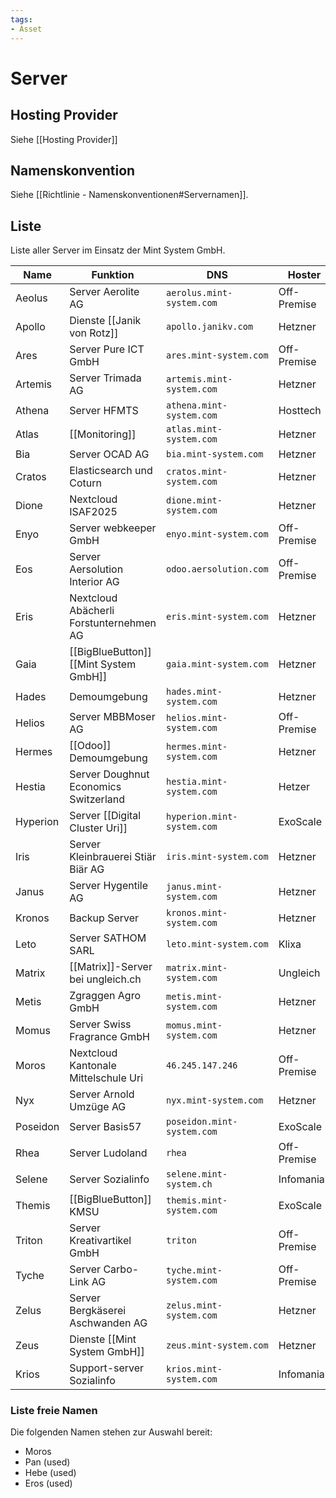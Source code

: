 ```yaml
---
tags:
- Asset
---
```

# Server

## Hosting Provider

Siehe [[Hosting Provider]]

## Namenskonvention

Siehe [[Richtlinie - Namenskonventionen#Servernamen]].

## Liste

Liste aller Server im Einsatz der Mint System GmbH.

| Name | Funktion | DNS | Hoster |
| ---- | ---- | ---- | ---- |
| Aeolus | Server Aerolite AG | `aerolus.mint-system.com` | Off-Premise |
| Apollo | Dienste [[Janik von Rotz]] | `apollo.janikv.com` | Hetzner |
| Ares | Server Pure ICT GmbH | `ares.mint-system.com` | Off-Premise |
| Artemis | Server Trimada AG | `artemis.mint-system.com` | Hetzner |
| Athena | Server HFMTS | `athena.mint-system.com` | Hosttech |
| Atlas | [[Monitoring]] | `atlas.mint-system.com` | Hetzner |
| Bia | Server OCAD AG | `bia.mint-system.com` | Hetzner |
| Cratos | Elasticsearch und Coturn | `cratos.mint-system.com` | Hetzner |
| Dione | Nextcloud ISAF2025 | `dione.mint-system.com` | Hetzner |
| Enyo | Server webkeeper GmbH | `enyo.mint-system.com` | Off-Premise |
| Eos | Server Aersolution Interior AG | `odoo.aersolution.com` | Off-Premise |
| Eris | Nextcloud  Abächerli Forstunternehmen AG | `eris.mint-system.com` | Hetzner |
| Gaia | [[BigBlueButton]] [[Mint System GmbH]] | `gaia.mint-system.com` | Hetzner |
| Hades | Demoumgebung | `hades.mint-system.com` | Hetzner |
| Helios | Server MBBMoser AG | `helios.mint-system.com` | Off-Premise |
| Hermes | [[Odoo]] Demoumgebung | `hermes.mint-system.com` | Hetzner |
| Hestia | Server Doughnut Economics Switzerland | `hestia.mint-system.com` | Hetzer |
| Hyperion | Server [[Digital Cluster Uri]] | `hyperion.mint-system.com` | ExoScale |
| Iris | Server Kleinbrauerei Stiär Biär AG | `iris.mint-system.com` | Hetzner |
| Janus | Server Hygentile AG | `janus.mint-system.com` | Hetzner |
| Kronos | Backup Server | `kronos.mint-system.com` | Hetzner |
| Leto | Server SATHOM SARL | `leto.mint-system.com` | Klixa |
| Matrix | [[Matrix]]-Server bei ungleich.ch | `matrix.mint-system.com` | Ungleich |
| Metis | Zgraggen Agro GmbH | `metis.mint-system.com` | Hetzner |
| Momus | Server Swiss Fragrance GmbH | `momus.mint-system.com` | Hetzner |
| Moros | Nextcloud Kantonale Mittelschule Uri | `46.245.147.246` | Off-Premise |
| Nyx | Server Arnold Umzüge AG | `nyx.mint-system.com` | Hetzner |
| Poseidon | Server Basis57 | `poseidon.mint-system.com` | ExoScale |
| Rhea | Server Ludoland | `rhea` | Off-Premise |
| Selene | Server Sozialinfo | `selene.mint-system.ch` | Infomaniak |
| Themis | [[BigBlueButton]] KMSU | `themis.mint-system.com` | ExoScale |
| Triton | Server Kreativartikel GmbH | `triton` | Off-Premise |
| Tyche | Server Carbo-Link AG | `tyche.mint-system.com` | Off-Premise |
| Zelus | Server Bergkäserei Aschwanden AG | `zelus.mint-system.com` | Hetzner |
| Zeus | Dienste [[Mint System GmbH]] | `zeus.mint-system.com` | Hetzner |
| Krios | Support-server Sozialinfo | `krios.mint-system.com` | Infomaniak |

### Liste freie Namen

Die folgenden Namen stehen zur Auswahl bereit:

* Moros
* Pan (used)
* Hebe (used)
* Eros (used)
